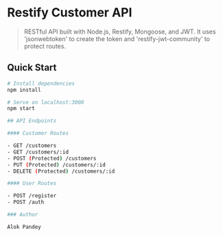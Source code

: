 # Restify Customer API

> RESTful API built with Node.js, Restify, Mongoose, and JWT. It uses 'jsonwebtoken' to create the token and 'restify-jwt-community' to protect routes.

## Quick Start

```bash
# Install dependencies
npm install

# Serve on localhost:3000
npm start

## API Endpoints

#### Customer Routes

- GET /customers
- GET /customers/:id
- POST (Protected) /customers
- PUT (Protected) /customers/:id
- DELETE (Protected) /customers/:id

#### User Routes

- POST /register
- POST /auth

### Author

Alok Pandey
